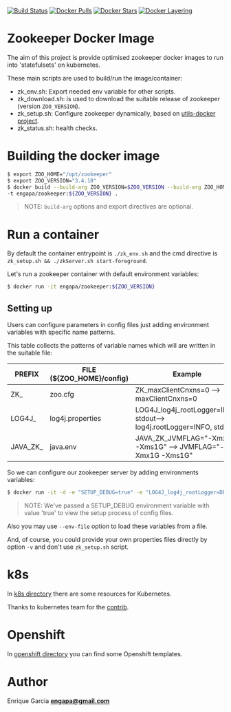 [![Build Status](https://travis-ci.org/engapa/zookeeper-k8s-openshift.svg)](https://travis-ci.org/engapa/zookeeper-k8s-openshift)
[![Docker Pulls](https://img.shields.io/docker/pulls/engapa/zookeeper.svg)](https://hub.docker.com/r/engapa/zookeeper/)
[![Docker Stars](https://img.shields.io/docker/stars/engapa/zookeeper.svg)](https://hub.docker.com/r/engapa/zookeeper/)
[![Docker Layering](https://images.microbadger.com/badges/image/engapa/zookeeper.svg)](https://microbadger.com/images/engapa/zookeeper)
# Zookeeper Docker Image

The aim of this project is provide optimised zookeeper docker images to run into 'statefulsets' on kubernetes.

These main scripts are used to build/run the image/container:

* zk_env.sh: Export needed env variable for other scripts.
* zk_download.sh: is used to download the suitable release of zookeeper (version `ZOO_VERSION`).
* zk_setup.sh: Configure zookeeper dynamically, based on [utils-docker project](https://github.com/engapa/utils-docker).
* zk_status.sh: health checks.

# Building the docker image

```bash
$ export ZOO_HOME="/opt/zookeeper"
$ export ZOO_VERSION="3.4.10"
$ docker build --build-arg ZOO_VERSION=$ZOO_VERSION --build-arg ZOO_HOME=$ZOO_HOME \
-t engapa/zookeeper:${ZOO_VERSION} .
```

> NOTE: `build-arg` options and export directives are optional.

# Run a container

By default the container entrypoint is `./zk_env.sh` and the cmd directive is `zk_setup.sh && ./zkServer.sh start-foreground`.

Let's run a zookeeper container with default environment variables:

```bash
$ docker run -it engapa/zookeeper:${ZOO_VERSION}
```

## Setting up

Users can configure parameters in config files just adding environment variables with specific name patterns.

This table collects the patterns of variable names which will are written in the suitable file:

PREFIX     | FILE (${ZOO_HOME}/config) |         Example
-----------|-----------------------------|-----------------------------
ZK_        | zoo.cfg | ZK_maxClientCnxns=0 --> maxClientCnxns=0
LOG4J_     | log4j.properties |  LOG4J_log4j_rootLogger=INFO, stdout--> log4j.rootLogger=INFO, stdout
JAVA_ZK_   | java.env | JAVA_ZK_JVMFLAG="-Xmx1G -Xms1G" --> JVMFLAG="-Xmx1G -Xms1G"

So we can configure our zookeeper server by adding environments variables:

```bash
$ docker run -it -d -e "SETUP_DEBUG=true" -e "LOG4J_log4j_rootLogger=DEBUG, stdout"
```

> NOTE: We've passed a SETUP_DEBUG environment variable with value 'true' to view the setup process of config files.

Also you may use `--env-file` option to load these variables from a file.

And, of course, you could provide your own properties files directly by option `-v` and don't use `zk_setup.sh` script.

# k8s

In [k8s directory](k8s) there are some resources for Kubernetes.

Thanks to kubernetes team for the [contrib](https://github.com/kubernetes/contrib/tree/master/statefulsets/zookeeper).

# Openshift

In [openshift directory](openshift) you can find some Openshift templates.

# Author

Enrique Garcia **engapa@gmail.com**